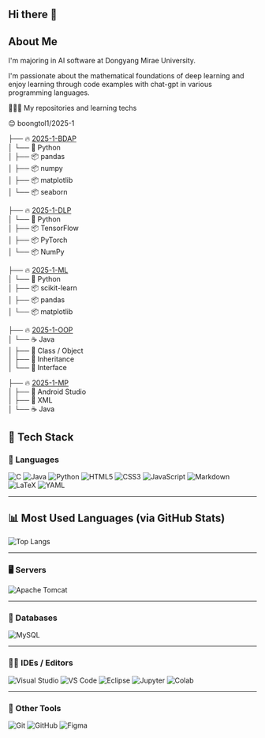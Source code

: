 ## Hi there 👋
## About Me

I'm majoring in AI software at Dongyang Mirae University.

I'm passionate about the mathematical foundations of deep learning and enjoy learning through code examples with chat-gpt in various programming languages.

👨🏻‍💻 My repositories and learning techs

😊 boongtol1/2025-1


├── 🔥 [2025-1-BDAP](#)  
│   └── 🐍 Python  
│       ├── 📦 pandas  
│       ├── 📦 numpy  
│       ├── 📦 matplotlib  
│       └── 📦 seaborn  

├── 🔥 [2025-1-DLP](#)  
│   └── 🐍 Python  
│       ├── 📦 TensorFlow  
│       ├── 📦 PyTorch  
│       └── 📦 NumPy  

├── 🔥 [2025-1-ML](#)  
│   └── 🐍 Python  
│       ├── 📦 scikit-learn  
│       ├── 📦 pandas  
│       └── 📦 matplotlib  

├── 🔥 [2025-1-OOP](#)  
│   └── ☕ Java  
│       ├── 🧱 Class / Object  
│       ├── 🔄 Inheritance  
│       └── 🧩 Interface  

├── 🔥 [2025-1-MP](#)  
│   ├── 🤖 Android Studio  
│   ├── 📱 XML  
│   └── ☕ Java  



## 🧰 Tech Stack

### 🚀 Languages
![C](https://img.shields.io/badge/C-A8B9CC?style=flat-square&logo=c&logoColor=white)
![Java](https://img.shields.io/badge/Java-007396?style=flat-square&logo=java&logoColor=white)
![Python](https://img.shields.io/badge/Python-3776AB?style=flat-square&logo=python&logoColor=white)
![HTML5](https://img.shields.io/badge/HTML5-E34F26?style=flat-square&logo=html5&logoColor=white)
![CSS3](https://img.shields.io/badge/CSS3-1572B6?style=flat-square&logo=css3&logoColor=white)
![JavaScript](https://img.shields.io/badge/JavaScript-F7DF1E?style=flat-square&logo=javascript&logoColor=black)
![Markdown](https://img.shields.io/badge/Markdown-000000?style=flat-square&logo=markdown&logoColor=white)
![LaTeX](https://img.shields.io/badge/LaTeX-008080?style=flat-square&logo=latex&logoColor=white)
![YAML](https://img.shields.io/badge/YAML-CB171E?style=flat-square&logo=yaml&logoColor=white)

---

## 📊 Most Used Languages (via GitHub Stats)


![Top Langs](https://github-readme-stats.vercel.app/api/top-langs/?username=boongtol1&layout=compact&theme=default)


---

### 🖥️ Servers
![Apache Tomcat](https://img.shields.io/badge/Apache%20Tomcat-F8DC75?style=flat-square&logo=apachetomcat&logoColor=black)

---

### 💾 Databases
![MySQL](https://img.shields.io/badge/MySQL-4479A1?style=flat-square&logo=mysql&logoColor=white)

---

### 🧑‍💻 IDEs / Editors
![Visual Studio](https://img.shields.io/badge/Visual%20Studio-5C2D91?style=flat-square&logo=visualstudio&logoColor=white)
![VS Code](https://img.shields.io/badge/Visual%20Studio%20Code-007ACC?style=flat-square&logo=visualstudiocode&logoColor=white)
![Eclipse](https://img.shields.io/badge/Eclipse-2C2255?style=flat-square&logo=eclipseide&logoColor=white)
![Jupyter](https://img.shields.io/badge/Jupyter-F37626?style=flat-square&logo=jupyter&logoColor=white)
![Colab](https://img.shields.io/badge/Colab-F9AB00?style=flat-square&logo=googlecolab&logoColor=black)

---

### 🧰 Other Tools
![Git](https://img.shields.io/badge/Git-F05032?style=flat-square&logo=git&logoColor=white)
![GitHub](https://img.shields.io/badge/GitHub-181717?style=flat-square&logo=github&logoColor=white)
![Figma](https://img.shields.io/badge/Figma-F24E1E?style=flat-square&logo=figma&logoColor=white)

